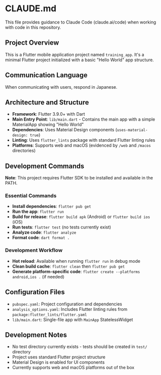 # CLAUDE.md

This file provides guidance to Claude Code (claude.ai/code) when working with code in this repository.

## Project Overview

This is a Flutter mobile application project named `training_app`. It's a minimal Flutter project initialized with a basic "Hello World" app structure.

## Communication Language

When communicating with users, respond in Japanese.

## Architecture and Structure

- **Framework**: Flutter 3.9.0+ with Dart
- **Main Entry Point**: `lib/main.dart` - Contains the main app with a simple MaterialApp showing "Hello World"
- **Dependencies**: Uses Material Design components (`uses-material-design: true`)
- **Linting**: Uses `flutter_lints` package with standard Flutter linting rules
- **Platforms**: Supports web and macOS (evidenced by `/web` and `/macos` directories)

## Development Commands

**Note**: This project requires Flutter SDK to be installed and available in the PATH.

### Essential Commands

- **Install dependencies**: `flutter pub get`
- **Run the app**: `flutter run`
- **Build for release**: `flutter build apk` (Android) or `flutter build ios` (iOS)
- **Run tests**: `flutter test` (no tests currently exist)
- **Analyze code**: `flutter analyze`
- **Format code**: `dart format .`

### Development Workflow

- **Hot reload**: Available when running `flutter run` in debug mode
- **Clean build cache**: `flutter clean` then `flutter pub get`
- **Generate platform-specific code**: `flutter create --platforms android,ios .` (if needed)

## Configuration Files

- `pubspec.yaml`: Project configuration and dependencies
- `analysis_options.yaml`: Includes Flutter linting rules from `package:flutter_lints/flutter.yaml`
- `lib/main.dart`: Single-file app with `MainApp` StatelessWidget

## Development Notes

- No test directory currently exists - tests should be created in `test/` directory
- Project uses standard Flutter project structure
- Material Design is enabled for UI components
- Currently supports web and macOS platforms out of the box
